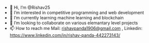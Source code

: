 - 👋 Hi, I’m @Rishav25
- 👀 I’m interested in competitive programming and web development
- 🌱 I’m currently learning machine learning and blockchain
- 💞️ I’m looking to collaborate on various elemantary level projects
- 📫 How to reach me Mail: rishavpanda1906@gmail.com , Linkedin: https://www.linkedin.com/in/rishav-panda-442273143/

<!---
Rishav25/Rishav25 is a ✨ special ✨ repository because its `README.md` (this file) appears on your GitHub profile.
You can click the Preview link to take a look at your changes.
--->
